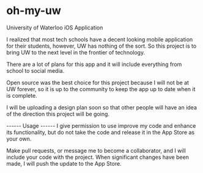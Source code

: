 oh-my-uw
========

University of Waterloo iOS Application

I realized that most tech schools have a decent looking mobile application for their students, however, UW has nothing of the sort. So this project is to bring UW to the next level in the frontier of technology.

There are a lot of plans for this app and it will include everything from school to social media.

Open source was the best choice for this project because I will not be at UW forever, so it is up to the community to keep the app up to date when it is complete.

I will be uploading a design plan soon so that other people will have an idea of the direction this project will be going.

------ Usage ------
I give permission to use improve my code and enhance its functionality, but do not take the code and release it in the App Store as your own.

Make pull requests, or message me to become a collaborator, and I will include your code with the project. When significant changes have been made, I will push the update to the App Store.
